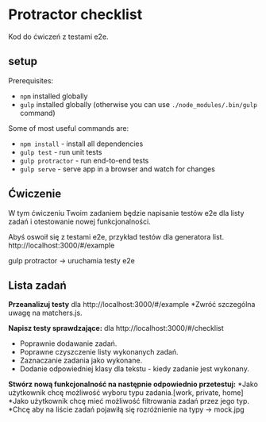 Protractor checklist
================

Kod do ćwiczeń z testami e2e.

setup
-----

Prerequisites:

* `npm` installed globally
* `gulp` installed globally (otherwise you can use `./node_modules/.bin/gulp` command)

Some of most useful commands are:

* `npm install` - install all dependencies
* `gulp test` - run unit tests
* `gulp protractor` - run end-to-end tests
* `gulp serve` - serve app in a browser and watch for changes

Ćwiczenie
-----

W tym ćwiczeniu Twoim zadaniem będzie napisanie testów e2e dla listy zadań i otestowanie nowej funkcjonalności.

Abyś oswoił się z testami e2e, przykład testów dla generatora list.
http://localhost:3000/#/example

gulp protractor -> uruchamia testy e2e

Lista zadań
-----------
**Przeanalizuj testy** dla http://localhost:3000/#/example
*Zwróć szczególna uwagę na matchers.js.

**Napisz testy sprawdzające:** dla http://localhost:3000/#/checklist
* Poprawnie dodawanie zadań.
* Poprawne czyszczenie listy wykonanych zadań.
* Zaznaczanie zadania jako wykonane.
* Dodanie odpowiedniej klasy dla tekstu - kiedy zadanie jest wykonany.

**Stwórz nową funkcjonalność na następnie odpowiednio przetestuj:**
*Jako użytkownik chcę możliwość wyboru typu zadania.[work, private, home]
*Jako użytkownik chcę mieć możliwość filtrowania zadań przez jego typ.
*Chcę aby na liście zadań pojawiłą się rozróżnienie na typy -> mock.jpg




